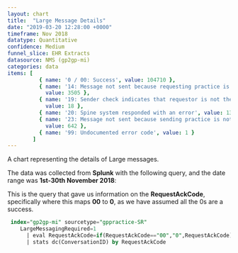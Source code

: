 ```yaml
---
layout: chart
title:  "Large Message Details"
date: "2019-03-20 12:28:00 +0000"
timeframe: Nov 2018
datatype: Quantitative
confidence: Medium
funnel_slice: EHR Extracts
datasource: NMS (gp2gp-mi)
categories: data
items: [ 
          { name: '0 / 00: Success', value: 104710 },
          { name: '14: Message not sent because requesting practice is not large message compliant',
            value: 3505 },
          { name: '19: Sender check indicates that requestor is not the patients current health care provider',
            value: 18 },
          { name: '20: Spine system responded with an error', value: 134 },
          { name: '23: Message not sent because sending practice is not large message compliant',
            value: 642 },
          { name: '99: Undocumented error code', value: 1 } 
        ]
---
```

A chart representing the details of Large messages.

The data was collected from **Splunk** with the following query, and the date range was **1st-30th November 2018**:

This is the query that gave us information on the **RequestAckCode**, specifically where this maps **00** to **0**, as we have assumed all the 0s are a success.
```sql
 index="gp2gp-mi" sourcetype="gppractice-SR"
    LargeMessagingRequired=1
      | eval RequestAckCode=if(RequestAckCode=="00","0",RequestAckCode)
      | stats dc(ConversationID) by RequestAckCode
```
